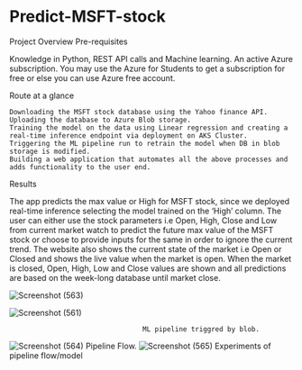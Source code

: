 # Predict-MSFT-stock
Project Overview
Pre-requisites

Knowledge in Python, REST API calls and Machine learning. An active Azure subscription. You may use the Azure for Students to get a subscription for free or else you can use Azure free account.

Route at a glance

    Downloading the MSFT stock database using the Yahoo finance API.
    Uploading the database to Azure Blob storage.
    Training the model on the data using Linear regression and creating a real-time inference endpoint via deployment on AKS Cluster.
    Triggering the ML pipeline run to retrain the model when DB in blob storage is modified.
    Building a web application that automates all the above processes and adds functionality to the user end.

Results

The app predicts the max value or High for MSFT stock, since we deployed real-time inference selecting the model trained on the ‘High’ column. The user can either use the stock parameters i.e Open, High, Close and Low from current market watch to predict the future max value of the MSFT stock or choose to provide inputs for the same in order to ignore the current trend. The website also shows the current state of the market i.e Open or Closed and shows the live value when the market is open. When the market is closed, Open, High, Low and Close values are shown and all predictions are based on the week-long database until market close.

![Screenshot (563)](https://user-images.githubusercontent.com/84835408/146638863-934f09f2-d3fd-4001-8d3d-5ae9927fedc8.png)

![Screenshot (561)](https://user-images.githubusercontent.com/84835408/146638749-89612902-9b1e-4360-9e30-0dbf8785c279.png) 
                                     
                                     ML pipeline triggred by blob.
![Screenshot (564)](https://user-images.githubusercontent.com/84835408/146638974-85368dd1-884b-469e-b4b4-25d222b2866e.png)
                                          Pipeline Flow.
![Screenshot (565)](https://user-images.githubusercontent.com/84835408/146639118-b08aa8a6-8cc3-420a-b425-db3ff8c9966d.png)
                                       Experiments of pipeline flow/model 

